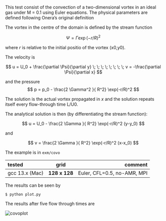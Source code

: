 
This test consist of the convection of a two-dimensional vortex in an ideal gas under M = 0.1 using Euler equations. The physical parameters are defined following Onera’s original definition

The vortex in the centre of the domain is defined by the stream function

$$
\Psi =  \Gamma \exp(-r/R)^2
$$

where *r* is relative to the initial positio of the vortex (x0,y0).


The velocity is 

$$
u = U_0 + \frac{\partial \Psi}{\partial y}   \; \; \; \; \; \; \; \;  v = -\frac{\partial \Psi}{\partial x} 
$$

and the pressure
$$
p =  p_0 - \frac{2 \Gamma^2 }{ R^2} \exp(-r/R)^2
$$

The solution is the actual vortex propagated in *x* and the solution repeats itself every flow-through time  L/U0.

The analytical solution is then (by differentiating the stream function):

$$
u = U_0  -  \frac{2 \Gamma }{ R^2} \exp(-r/R)^2 (y-y_0)
$$

and

$$
v =   \frac{2 \Gamma }{ R^2} \exp(-r/R)^2 (x-x_0)
$$


The example is in `exm/covo`

tested       |      grid     | comment
:----------- |:-------------:| -----------:
gcc 13.x (Mac)       | **128 x 128**        |  Euler, CFL=0.5, no-AMR, MPI

The results can be seen by

```
$ python plot.py
```

The results after five flow through times are

![covoplot](images/covo.png)

